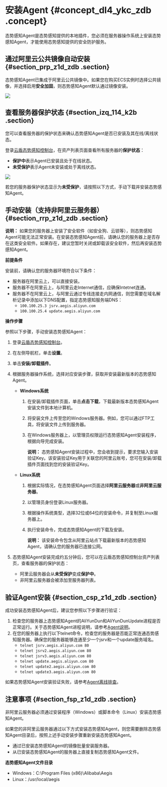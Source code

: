 # 安装Agent {#concept_dl4_ykc_zdb .concept}

态势感知Agent是态势感知提供的本地插件，您必须在服务器操作系统上安装态势感知Agent，才能使用态势感知提供的安全防护服务。

## 通过阿里云公共镜像自动安装 {#section_prp_z1d_zdb .section}

态势感知Agent已集成于阿里云公共镜像中。如果您在购买ECS实例时选择公共镜像，并选择启用**安全加固**，则态势感知Agent默认通过镜像安装。

![](http://static-aliyun-doc.oss-cn-hangzhou.aliyuncs.com/assets/img/13631/4557_zh-CN.png)

## 查看服务器保护状态 {#section_izq_114_k2b .section}

您可以查看服务器的保护状态来确认态势感知Agent是否已安装及其在线/离线状态。

登录[云盾态势感知控制台](https://yundun.console.aliyun.com/?p=sas)，在资产列表页面查看所有服务器的**保护状态**：

-   **保护中**表示Agent已安装且处于在线状态。
-   **未受保护**表示Agent未安装或处于离线状态。

![](http://static-aliyun-doc.oss-cn-hangzhou.aliyuncs.com/assets/img/13631/6339_zh-CN.jpg)

若您的服务器保护状态显示为**未受保护**，请按照以下方式，手动下载并安装态势感知Agent。

## 手动安装（支持非阿里云服务器） {#section_rrp_z1d_zdb .section}

**说明：** 如果您的服务器上安装了安全软件（如安全狗、云锁等），则态势感知Agent可能无法正常安装。在安装态势感知Agent前，请确认您的服务器上是否存在这类安全软件。如果存在，建议您暂时关闭或卸载该安全软件，然后再安装态势感知Agent。

**前提条件**

安装前，请确认您的服务器环境符合以下条件：

-   服务器在阿里云上，可以直接安装。
-   服务器不在阿里云上，与阿里云走Internet通信，应确保Intetnet连通。
-   服务器不在阿里云上，与阿里云通过专线连接走内网通信，则您需要在域名解析记录中添加以下DNS配置，指定态势感知服务端DNS：
    -   `100.100.25.3 jsrv.aegis.aliyun.com`
    -   `100.100.25.4 update.aegis.aliyun.com`

**操作步骤**

参照以下步骤，手动安装态势感知Agent：

1.  登录[云盾态势感知控制台](https://yundun.console.aliyun.com/?p=sas)。
2.  在左侧导航栏，单击**设置**。
3.  单击**安装/卸载插件**。
4.  根据服务器操作系统，选择对应安装步骤，获取并安装最新版本的态势感知Agent。
    -   **Windows系统**
        1.  在安装/卸载插件页面，单击**点击下载**，下载最新版本态势感知Agent安装文件到本地计算机。
        2.  将安装文件上传至您的Windows服务器。例如，您可以通过FTP工具，将安装文件上传到服务器。
        3.  在Windows服务器上，以管理员权限运行态势感知Agent安装程序，根据向导完成安装。

            **说明：** 态势感知Agent安装过程中，您会收到提示，要求您输入安装验证Key。该安装验证Key用于关联您的阿里云账号，您可在安装/卸载插件页面找到您的安装验证Key。

    -   **Linux系统**
        1.  根据实际情况，在态势感知Agent页面选择**阿里云服务器**或**非阿里云服务器**。
        2.  以管理员身份登录Linux服务器。
        3.  根据操作系统类型，选择32位或64位的安装命令，并复制至Linux服务器上。
        4.  执行安装命令，完成态势感知Agent的下载及安装。

            **说明：** 该安装命令包含从阿里云站点下载最新版本的态势感知Agent，请确认您的服务器已连接公网。

5.  态势感知Agent安装完成约五分钟后，您可以在云盾态势感知控制台资产列表页，查看服务器的保护状态：
    -   阿里云服务器会从**未受保护**变成**保护中**。
    -   非阿里云服务器会被添加至服务器列表。

## 验证Agent安装 {#section_csp_z1d_zdb .section}

成功安装态势感知Agent后，建议您参照以下步骤进行验证：

1.  检查您的服务器上态势感知Agent的AliYunDun和AliYunDunUpdate进程是否正常运行。关于态势感知Agent进程说明，请参考[Agent说明](intl.zh-CN/用户指南/接入态势感知/Agent说明.md#)。
2.  在您的服务器上执行以下telnet命令，检查您的服务器是否能正常连通态势感知服务器。确保您的服务器能够连通至少一个jsrv和一个update服务域名。
    -   `telnet jsrv.aegis.aliyun.com 80`
    -   `telnet jsrv2.aegis.aliyun.com 80`
    -   `telnet jsrv3.aegis.aliyun.com 80`
    -   `telnet update.aegis.aliyun.com 80`
    -   `telnet update2.aegis.aliyun.com 80`
    -   `telnet update3.aegis.aliyun.com 80`

如果态势感知Agent安装验证失败，请参考[Agent离线排查](intl.zh-CN/用户指南/接入态势感知/Agent离线排查.md#)。

## 注意事项 {#section_fsp_z1d_zdb .section}

非阿里云服务器必须通过安装程序（Windows）或脚本命令（Linux）安装态势感知Agent。

如果您的非阿里云服务器通过以下方式安装态势感知Agent，则您需要删除态势感知Agent目录后，按照上述手动安装步骤重新安装态势感知Agent。

-   通过已安装态势感知Agent的镜像批量安装服务器。
-   从已安装态势感知Agent的服务器上直接复制态势感知Agent文件。

**态势感知Agent文件目录**

-   Windows：C:\\Program Files \(x86\)\\Alibaba\\Aegis
-   Linux：/usr/local/aegis

